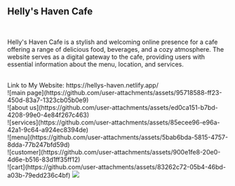 <h2>Helly's Haven Cafe</h2>
<br>
<p>Helly's Haven Cafe is a stylish and welcoming online presence for a cafe offering a range of delicious food, beverages, and a cozy atmosphere. The website serves as a digital gateway to the cafe, providing users with essential information about the menu, location, and services.</p>
<br>
Link to My Website: https://hellys-haven.netlify.app/
<br>
![main page](https://github.com/user-attachments/assets/95718588-ff23-450d-83a7-1323cb05b0e9)
<br>
![about us](https://github.com/user-attachments/assets/ed0ca151-b7bd-4208-99e0-4e84f267c463)
<br>
![services](https://github.com/user-attachments/assets/85ecee96-e96a-42a1-9c64-a924ec8394de)
<br>
![menu](https://github.com/user-attachments/assets/5bab6bda-5815-4757-8dda-77b247bfd59d)
<br>
![customer](https://github.com/user-attachments/assets/900e1fe8-20e0-4d6e-b516-83d1ff35ff12)
<br>
![cart](https://github.com/user-attachments/assets/83262c72-05b4-46bd-a03b-79edd236c4bf)

<img src="C:\Users\kalar\OneDrive\Desktop\main page.png">
